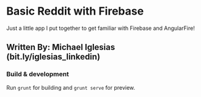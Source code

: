 # Basic Reddit with Firebase

Just a little app I put together to get familiar with Firebase and AngularFire!

## Written By: Michael Iglesias (bit.ly/iglesias_linkedin)

### Build & development

Run `grunt` for building and `grunt serve` for preview.

